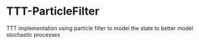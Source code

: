 # TTT-ParticleFilter
TTT implementation using particle filter to model the state to better model stochastic processes
